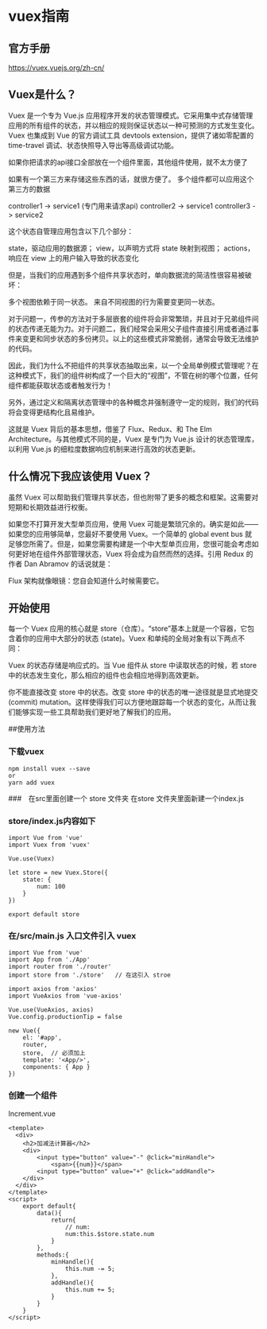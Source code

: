 # vuex指南
## 官方手册
https://vuex.vuejs.org/zh-cn/


## Vuex是什么？
Vuex 是一个专为 Vue.js 应用程序开发的状态管理模式。它采用集中式存储管理应用的所有组件的状态，并以相应的规则保证状态以一种可预测的方式发生变化。Vuex 也集成到 Vue 的官方调试工具 devtools extension，提供了诸如零配置的 time-travel 调试、状态快照导入导出等高级调试功能。


如果你把请求的api接口全部放在一个组件里面，其他组件使用，就不太方便了

如果有一个第三方来存储这些东西的话，就很方便了。
多个组件都可以应用这个第三方的数据

controller1 -> service1 (专门用来请求api)
controller2 -> service1
controller3 -> service2

这个状态自管理应用包含以下几个部分：

state，驱动应用的数据源；
view，以声明方式将 state 映射到视图；
actions，响应在 view 上的用户输入导致的状态变化  

但是，当我们的应用遇到多个组件共享状态时，单向数据流的简洁性很容易被破坏：

多个视图依赖于同一状态。
来自不同视图的行为需要变更同一状态。

对于问题一，传参的方法对于多层嵌套的组件将会非常繁琐，并且对于兄弟组件间的状态传递无能为力。对于问题二，我们经常会采用父子组件直接引用或者通过事件来变更和同步状态的多份拷贝。以上的这些模式非常脆弱，通常会导致无法维护的代码。

因此，我们为什么不把组件的共享状态抽取出来，以一个全局单例模式管理呢？在这种模式下，我们的组件树构成了一个巨大的“视图”，不管在树的哪个位置，任何组件都能获取状态或者触发行为！

另外，通过定义和隔离状态管理中的各种概念并强制遵守一定的规则，我们的代码将会变得更结构化且易维护。

这就是 Vuex 背后的基本思想，借鉴了 Flux、Redux、和 The Elm Architecture。与其他模式不同的是，Vuex 是专门为 Vue.js 设计的状态管理库，以利用 Vue.js 的细粒度数据响应机制来进行高效的状态更新。

## 什么情况下我应该使用 Vuex？

虽然 Vuex 可以帮助我们管理共享状态，但也附带了更多的概念和框架。这需要对短期和长期效益进行权衡。

如果您不打算开发大型单页应用，使用 Vuex 可能是繁琐冗余的。确实是如此——如果您的应用够简单，您最好不要使用 Vuex。一个简单的 global event bus 就足够您所需了。但是，如果您需要构建是一个中大型单页应用，您很可能会考虑如何更好地在组件外部管理状态，Vuex 将会成为自然而然的选择。引用 Redux 的作者 Dan Abramov 的话说就是：

Flux 架构就像眼镜：您自会知道什么时候需要它。

## 开始使用
每一个 Vuex 应用的核心就是 store（仓库）。“store”基本上就是一个容器，它包含着你的应用中大部分的状态 (state)。Vuex 和单纯的全局对象有以下两点不同：

Vuex 的状态存储是响应式的。当 Vue 组件从 store 中读取状态的时候，若 store 中的状态发生变化，那么相应的组件也会相应地得到高效更新。

你不能直接改变 store 中的状态。改变 store 中的状态的唯一途径就是显式地提交 (commit) mutation。这样使得我们可以方便地跟踪每一个状态的变化，从而让我们能够实现一些工具帮助我们更好地了解我们的应用。

##使用方法

### 下载vuex

```
npm install vuex --save
or
yarn add vuex
```

###　在src里面创建一个 store 文件夹
    在store 文件夹里面新建一个index.js

### store/index.js内容如下

```
import Vue from 'vue'
import Vuex from 'vuex'

Vue.use(Vuex)

let store = new Vuex.Store({
    state: {
        num: 100
    }
})

export default store
```

### 在/src/main.js 入口文件引入 vuex

```
import Vue from 'vue'
import App from './App'
import router from './router'
import store from './store'   // 在这引入 stroe 

import axios from 'axios'
import VueAxios from 'vue-axios'

Vue.use(VueAxios, axios)
Vue.config.productionTip = false

new Vue({
    el: '#app',
    router,
    store,  // 必须加上
    template: '<App/>',
    components: { App }
})
```

### 创建一个组件
Increment.vue

```
<template>
  <div>
    <h2>加减法计算器</h2>
    <div>
        <input type="button" value="-" @click="minHandle">
            <span>{{num}}</span>
        <input type="button" value="+" @click="addHandle">
    </div>
  </div>
</template>
<script>
    export default{
        data(){
            return{
                // num:
                num:this.$store.state.num
            }
        },
        methods:{
            minHandle(){
                this.num -= 5;
            },
            addHandle(){
                this.num += 5;
            }
        }
    }
</script>
```

